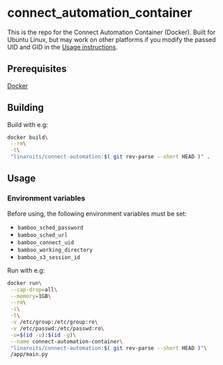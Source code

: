 # connect_automation_container

This is the repo for the Connect Automation Container (Docker). Built for Ubuntu Linux, but may work on other platforms if you modify the passed UID and GID in the [Usage instructions](#Usage).

## Prerequisites

[Docker](https://www.docker.com/)

## Building

Build with e.g:

```zsh
docker build\
 --rm\
 -t\
 "linaroits/connect-automation:$( git rev-parse --short HEAD )" .
```

## Usage

### Environment variables

Before using, the following environment variables must be set:

- `bamboo_sched_password`
- `bamboo_sched_url`
- `bamboo_connect_uid`
- `bamboo_working_directory`
- `bamboo_s3_session_id`

Run with e.g:

```zsh
docker run\
 --cap-drop=all\
 --memory=1GB\
 --rm\
 -i\
 -t\
 -v /etc/group:/etc/group:ro\
 -v /etc/passwd:/etc/passwd:ro\
 -u=$(id -u):$(id -g)\
 --name connect-automation-container\
 "linaroits/connect-automation:$( git rev-parse --short HEAD )"\
 /app/main.py
```
